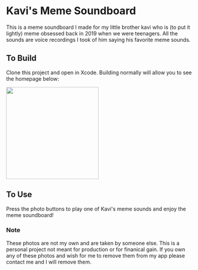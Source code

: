 # Kavi's Meme Soundboard

This is a meme soundboard I made for my little brother kavi who is (to put it lightly) meme obsessed back in 2019 when we were teenagers. All the sounds are voice recordings I took of him saying his favorite meme sounds.

## To Build
Clone this project and open in Xcode. Building normally will allow you to see the homepage below: 


<img src="https://drive.google.com/thumbnail?id=1JBLJt4fOHAPHslnwc7wkiBm5ZuHmMqxh" height="250">

## To Use
Press the photo buttons to play one of Kavi's meme sounds and enjoy the meme soundboard! 

### Note
These photos are not my own and are taken by someone else. This is a personal project not meant for production or for finanical gain. If you own any of these photos and wish for me to remove them from my app please contact me and I will remove them. 